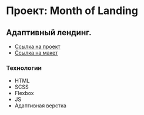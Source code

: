 # Проект: Month of Landing
## Адаптивный лендинг.
- [Ссылка на проект](https://odnimslovom.github.io/MonthOfLandings/)
- [Ссылка на макет](https://www.figma.com/file/G3UWFlQmNtNs67751YiDH2/Month-of-Landings_external-link?node-id=0%3A1)
### Технологии
* HTML
* SCSS
* Flexbox
* JS
* Адаптивная верстка

